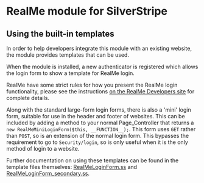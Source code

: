 # RealMe module for SilverStripe

## Using the built-in templates

In order to help developers integrate this module with an existing website, the module
provides templates that can be used.

When the module is installed, a new authenticator is registered which allows the login form
to show a template for RealMe login.

RealMe have some strict rules for how you present the RealMe login functionality, please see
the instructions [on the RealMe Developers site](https://developers.realme.govt.nz/how-to-integrate/application-design-and-branding-guide/realme-page-elements/)
for complete details.

Along with the standard large-form login forms, there is also a 'mini' login form, suitable
for use in the header and footer of websites. This can be included by adding a method to your
normal Page_Controller that returns a `new RealMeMiniLoginForm($this, __FUNCTION__);`. This
form uses `GET` rather than `POST`, so is an extension of the normal login form. This bypasses
the requirement to go to `Security/login`, so is only useful when it is the only method of
login to a website.

Further documentation on using these templates can be found in the template files themselves:
[RealMeLoginForm.ss](../../templates/Includes/RealMeLoginForm.ss) and
[RealMeLoginForm_secondary.ss](../../templates/Includes/RealMeLoginForm_secondary.ss).
